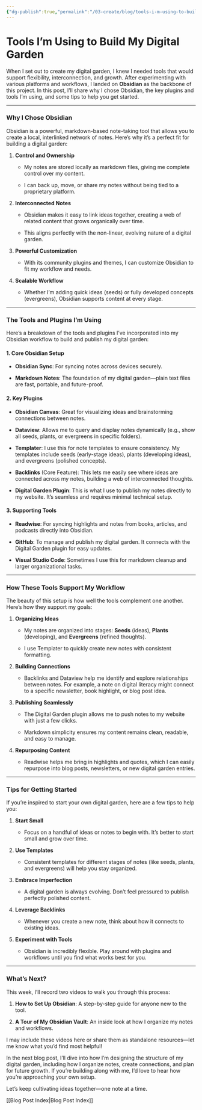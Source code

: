 ```yaml
---
{"dg-publish":true,"permalink":"/03-create/blog/tools-i-m-using-to-build-my-digital-garden/","tags":["digital-garden","obsidian","knowledge-management","productivity","note-taking"]}
---
```


# Tools I’m Using to Build My Digital Garden

When I set out to create my digital garden, I knew I needed tools that would support flexibility, interconnection, and growth. After experimenting with various platforms and workflows, I landed on **Obsidian** as the backbone of this project. In this post, I’ll share why I chose Obsidian, the key plugins and tools I’m using, and some tips to help you get started.

---

### Why I Chose Obsidian

Obsidian is a powerful, markdown-based note-taking tool that allows you to create a local, interlinked network of notes. Here’s why it’s a perfect fit for building a digital garden:

1. **Control and Ownership**
    
    - My notes are stored locally as markdown files, giving me complete control over my content.
        
    - I can back up, move, or share my notes without being tied to a proprietary platform.
        
2. **Interconnected Notes**
    
    - Obsidian makes it easy to link ideas together, creating a web of related content that grows organically over time.
        
    - This aligns perfectly with the non-linear, evolving nature of a digital garden.
        
3. **Powerful Customization**
    
    - With its community plugins and themes, I can customize Obsidian to fit my workflow and needs.
        
4. **Scalable Workflow**
    
    - Whether I’m adding quick ideas (seeds) or fully developed concepts (evergreens), Obsidian supports content at every stage.
        

---

### The Tools and Plugins I’m Using

Here’s a breakdown of the tools and plugins I’ve incorporated into my Obsidian workflow to build and publish my digital garden:

#### **1. Core Obsidian Setup**

- **Obsidian Sync**: For syncing notes across devices securely.
    
- **Markdown Notes**: The foundation of my digital garden—plain text files are fast, portable, and future-proof.
    

#### **2. Key Plugins**

- **Obsidian Canvas**: Great for visualizing ideas and brainstorming connections between notes.
    
- **Dataview**: Allows me to query and display notes dynamically (e.g., show all seeds, plants, or evergreens in specific folders).
    
- **Templater**: I use this for note templates to ensure consistency. My templates include seeds (early-stage ideas), plants (developing ideas), and evergreens (polished concepts).
    
- **Backlinks** (Core Feature): This lets me easily see where ideas are connected across my notes, building a web of interconnected thoughts.
    
- **Digital Garden Plugin**: This is what I use to publish my notes directly to my website. It’s seamless and requires minimal technical setup.
    

#### **3. Supporting Tools**

- **Readwise**: For syncing highlights and notes from books, articles, and podcasts directly into Obsidian.
    
- **GitHub**: To manage and publish my digital garden. It connects with the Digital Garden plugin for easy updates.
    
- **Visual Studio Code**: Sometimes I use this for markdown cleanup and larger organizational tasks.
    

---

### How These Tools Support My Workflow

The beauty of this setup is how well the tools complement one another. Here’s how they support my goals:

1. **Organizing Ideas**
    
    - My notes are organized into stages: **Seeds** (ideas), **Plants** (developing), and **Evergreens** (refined thoughts).
        
    - I use Templater to quickly create new notes with consistent formatting.
        
2. **Building Connections**
    
    - Backlinks and Dataview help me identify and explore relationships between notes. For example, a note on digital literacy might connect to a specific newsletter, book highlight, or blog post idea.
        
3. **Publishing Seamlessly**
    
    - The Digital Garden plugin allows me to push notes to my website with just a few clicks.
        
    - Markdown simplicity ensures my content remains clean, readable, and easy to manage.
        
4. **Repurposing Content**
    
    - Readwise helps me bring in highlights and quotes, which I can easily repurpose into blog posts, newsletters, or new digital garden entries.
        

---

### Tips for Getting Started

If you’re inspired to start your own digital garden, here are a few tips to help you:

1. **Start Small**
    
    - Focus on a handful of ideas or notes to begin with. It’s better to start small and grow over time.
        
2. **Use Templates**
    
    - Consistent templates for different stages of notes (like seeds, plants, and evergreens) will help you stay organized.
        
3. **Embrace Imperfection**
    
    - A digital garden is always evolving. Don’t feel pressured to publish perfectly polished content.
        
4. **Leverage Backlinks**
    
    - Whenever you create a new note, think about how it connects to existing ideas.
        
5. **Experiment with Tools**
    
    - Obsidian is incredibly flexible. Play around with plugins and workflows until you find what works best for you.
        

---

### What’s Next?

This week, I’ll record two videos to walk you through this process:

1. **How to Set Up Obsidian**: A step-by-step guide for anyone new to the tool.
    
2. **A Tour of My Obsidian Vault**: An inside look at how I organize my notes and workflows.
    

I may include these videos here or share them as standalone resources—let me know what you’d find most helpful!

In the next blog post, I’ll dive into how I’m designing the structure of my digital garden, including how I organize notes, create connections, and plan for future growth. If you’re building along with me, I’d love to hear how you’re approaching your own setup.

Let’s keep cultivating ideas together—one note at a time.


[[Blog Post Index\|Blog Post Index]]